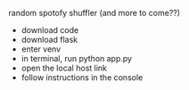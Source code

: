 random spotofy shuffler (and more to come??)
- download code
- download flask
- enter venv
- in terminal, run python app.py
- open the local host link
- follow instructions in the console
